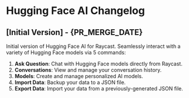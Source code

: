 # Hugging Face AI Changelog

## [Initial Version] - {PR_MERGE_DATE}

Initial version of Hugging Face AI for Raycast. Seamlessly interact with a variety of Hugging Face models via 5 commands:

1. **Ask Question**: Chat with Hugging Face models directly from Raycast.
2. **Conversations**: View and manage your conversation history.
3. **Models**: Create and manage personalized AI models.
4. **Import Data**: Backup your data to a JSON file.
5. **Export Data**: Import your data from a previously-generated JSON file.
